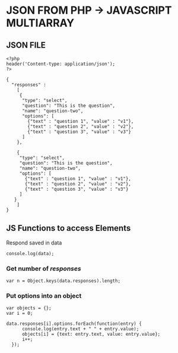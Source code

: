 # JSON FROM PHP -> JAVASCRIPT MULTIARRAY


## JSON FILE
```
<?php
header('Content-type: application/json');
?>

{
  "responses" :
    [
     {
      "type": "select",
      "question": "This is the question",
      "name": "question-two",
      "options": [
        {"text" : "question 1", "value" : "v1"},
        {"text" : "question 2", "value" : "v2"},
        {"text" : "question 3", "value" : "v3"}
      ]
    },
    
    {
     "type": "select",
     "question": "This is the question",
     "name": "question-two",
     "options": [
       {"text" : "question 1", "value" : "v1"},
       {"text" : "question 2", "value" : "v2"},
       {"text" : "question 3", "value" : "v3"}
     ]
   }
    ]
}
```

## JS Functions to access Elements

Respond saved in data
```
console.log(data);
```

### Get number of *responses*
```
var n = Object.keys(data.responses).length;
```

### Put options into an object
```
var objects = {};
var i = 0;

data.responses[i].options.forEach(function(entry) {
      console.log(entry.text + " " + entry.value);
      objects[i] = {text: entry.text, value: entry.value};
      i++;
  });
```
